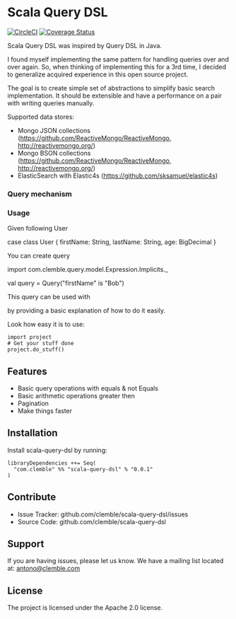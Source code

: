 Scala Query DSL
========
[![CircleCI](https://circleci.com/gh/clemble/scala-query-dsl.svg?style=svg)](https://circleci.com/gh/clemble/scala-query-dsl)
[![Coverage Status](https://coveralls.io/repos/github/clemble/scala-query-dsl/badge.svg?branch=master)](https://coveralls.io/github/clemble/scala-query-dsl?branch=master)

Scala Query DSL was inspired by Query DSL in Java.

I found myself implementing the same pattern for handling queries over and over again. So, when thinking of implementing this for a 3rd time, I decided to generalize acquired experience in this open source project.

The goal is to create simple set of abstractions to simplify basic search implementation. It should be extensible and have a performance on a pair with writing queries manually.  

Supported data stores:

  - Mongo JSON collections (https://github.com/ReactiveMongo/ReactiveMongo, http://reactivemongo.org/)
  - Mongo BSON collections (https://github.com/ReactiveMongo/ReactiveMongo, http://reactivemongo.org/)
  - ElasticSearch with Elastic4s (https://github.com/sksamuel/elastic4s)


### Query mechanism



### Usage

Given following User

   case class User {
        firstName: String,
        lastName: String,
        age: BigDecimal
   }

You can create query

   import com.clemble.query.model.Expression.Implicits._ 

   val query = Query("firstName" is "Bob")
   
This query can be used with 

by providing a basic explanation of how to do it easily.

Look how easy it is to use:

    import project
    # Get your stuff done
    project.do_stuff()

Features
--------

- Basic query operations with equals & not Equals
- Basic arithmetic operations greater then
- Pagination
- Make things faster

Installation
------------

Install scala-query-dsl by running:

    libraryDependencies ++= Seq(
      "com.clemble" %% "scala-query-dsl" % "0.0.1"
    )

Contribute
----------

- Issue Tracker: github.com/clemble/scala-query-dsl/issues
- Source Code: github.com/clemble/scala-query-dsl

Support
-------

If you are having issues, please let us know.
We have a mailing list located at: antono@clemble.com

License
-------

The project is licensed under the Apache 2.0 license.